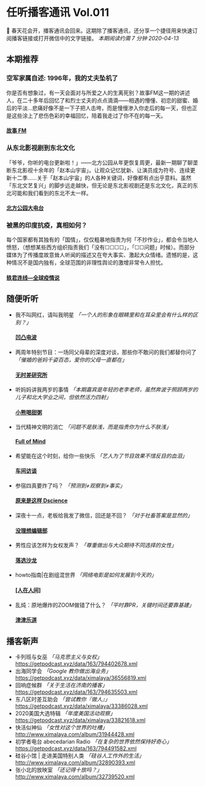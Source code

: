 # 任听播客通讯 Vol.011
🌻 春天花会开，播客通讯会回来。这期除了播客通讯，还分享一个捷径用来快速订阅播客链接或打开微信中的文字链接。
_本期阅读约需 7 分钟_
_2020-04-13_


## 本期推荐

### 空军家属自述: 1996年，我的丈夫坠机了
你是否有想象过，有一天会面对与所爱之人的生离死别？故事FM这一期的讲述人，在二十多年后回忆了和烈士丈夫的点点滴滴——相遇的懵懂、初恋的甜蜜、婚后的平淡…悲痛好像不是一下子把人击垮，而是慢慢渗入你走后的每一天，但也正是这些涂上了悲伤色彩的幸福回忆，陪着我走过了你不在的每一天。
#### [故事 FM](https://storyfm.cn/feed/episodes)

### 从东北影视剧到东北文化
「爷爷，你听的电台更新啦！」——北方公园从年更恢复周更，最新一期聊了聊垄断东北影视十余年的「赵本山宇宙」。让观众记忆犹新、让演员成为符号、连续更新十二季……关于「赵本山宇宙」的人各种关键词，好像都有点出乎意料。虽然「东北文艺复兴」的脚步远走越快，但无论是东北影视剧还是东北文化，真正的东北可能和我们看到的东北不太一样。
#### [北方公园大电台](http://rss.lizhi.fm/rss/100588506.xml)

### 被黑的印度抗疫，真相如何？
每个国家都有其独有的「国情」，仅仅粗暴地指责为何「不抄作业」，都会令当地人愤怒，（想想某些西方组织指责我们「没有☐☐☐☐」，「☐☐问题」时候）。而部分媒体为了传播度故意耸人听闻的描述又在夸大事实、激起大众情绪。遗憾的是，这种情况不是国内独有，全球范围的非理性舆论的激增非常令人担忧。
#### [轶君连线—全球疫情说](https://getpodcast.xyz/data/qingting/347138.xml)


## 随便听听

* 我不叫网红，请叫我明星 _「一个人的形象在眼睛里和在耳朵里会有什么样的区别？」_
  #### [凹凸电波](http://www.ximalaya.com/album/19206382.xml)
* 两周年特别节目：一场同父母辈的深度对谈，那些你不敢问的我们都替你问了 _「催婚的爸妈千姿百态，爱你的父母一直都在」_
  #### [无时差研究所](http://www.ximalaya.com/album/13506198.xml)
* 听妈妈讲我两岁的事情  _「本期嘉宾是年轻的老李老师，虽然奔波于照顾两岁的儿子和北大学业之间，但依然活力四射」_
  #### [小熊喝甜粥](https://getpodcast.xyz/data/163/2733001.xml)
* 当代精神文明的消亡  _「问题不是肤浅，而是指责你为什么不肤浅」_
  #### [Full of Mind](http://fom.fm/rss)
* 希望能在这个时刻，给你一些快乐  _「艺人为了节目效果不惜反目的血泪」_
  #### [车间访谈](http://www.ximalaya.com/album/25413017.xml)
* 参宿四真要炸了吗？  _「预测到≠观察到≠事实」_
  #### [原来是这样 Dscience](https://getpodcast.xyz/data/lizhi/318375.xml)
* 深夜十一点，老板给我发了微信，回还是不回？ _「对于社畜答案是显然的」_
  #### [没理想编辑部](http://www.ximalaya.com/album/32263017.xml)
* 男性应该怎样为女权发声？ _「尊重做出与大众期待不同选择的女性」_
  #### [落选沙龙](http://www.ximalaya.com/album/18151483.xml)
* howto指南|在剧组混世界  _「网络电影是如何发展到今天的」_
  #### [[人在人间]](http://www.ximalaya.com/album/25253382.xml)
* 乱炖：原地爆炸的ZOOM做错了什么？ _「平时靠PR，关键时间还要靠基建」_
  #### [津津乐道](http://feeds.jjldbk.com/all.xml)


## 播客新声

* 卡列班与女巫  _「马克思主义与女权」_
  https://getpodcast.xyz/data/163/794402678.xml
* 出海同学会 _「Google 教你做出海业务」_
  https://getpodcast.xyz/data/ximalaya/36556819.xml
* 回响症候群  _「关于生活在济南的播客」_
  https://getpodcast.xyz/data/163/794635503.xml
* 东八区时差互助会  _「尝试教你『做人』」_
  https://getpodcast.xyz/data/ximalaya/33386028.xml
* 2020美国大选特辑  _「年度美国活动观察」_
  https://getpodcast.xyz/data/ximalaya/33821618.xml
* 快活似神仙  _「女性对这个世界的吐槽」_
  http://www.ximalaya.com/album/31944428.xml
* 初学者电台 abecedarian Radio  _「在复杂的世界依然保持好奇心」_
  https://getpodcast.xyz/data/163/794491582.xml
* 硅谷小馆 | 走进美国特别人类  _「硅谷人工作外的生活」_
  http://www.ximalaya.com/album/32890393.xml
* 张小北的放映室  _「还记得十放吗？」_
  http://www.ximalaya.com/album/32739520.xml
